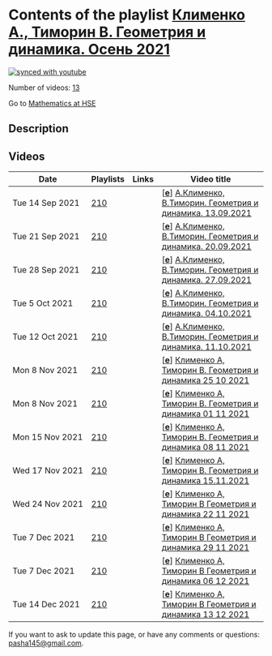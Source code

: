 # Contents of the playlist [Клименко А., Тиморин В. Геометрия и динамика. Осень 2021](https://www.youtube.com/playlist?list=PLq3E5oubNNoDUEhSn6ruzvKmSNeRBtR_j)

[![synced with youtube](https://img.shields.io/github/last-commit/mathphysschool/mathphysschool.github.io/autoupdate1?label=synced%20with%20youtube)](https://github.com/mathphysschool/mathphysschool.github.io/commits/autoupdate1)

Number of videos: [13](#videos)

Go to [Mathematics at HSE](../README.md)

## Description



## Videos

|Date|Playlists|Links|Video title|
|---|---|---|---|
| Tue&nbsp;14&nbsp;Sep&nbsp;2021 | [210](../playlists/210 "Клименко А., Тиморин В. Геометрия и динамика. Осень 2021") |  | [[**e**](https://studio.youtube.com/video/1qK243sb-KA/edit "Edit")] [А.Клименко, В.Тиморин. Геометрия и динамика. 13.09.2021](https://www.youtube.com/watch?v=1qK243sb-KA&list=PLq3E5oubNNoDUEhSn6ruzvKmSNeRBtR_j) |
| Tue&nbsp;21&nbsp;Sep&nbsp;2021 | [210](../playlists/210 "Клименко А., Тиморин В. Геометрия и динамика. Осень 2021") |  | [[**e**](https://studio.youtube.com/video/J18EXlURyHg/edit "Edit")] [А.Клименко, В.Тиморин. Геометрия и динамика. 20.09.2021](https://www.youtube.com/watch?v=J18EXlURyHg&list=PLq3E5oubNNoDUEhSn6ruzvKmSNeRBtR_j) |
| Tue&nbsp;28&nbsp;Sep&nbsp;2021 | [210](../playlists/210 "Клименко А., Тиморин В. Геометрия и динамика. Осень 2021") |  | [[**e**](https://studio.youtube.com/video/x3ByG2NuCT4/edit "Edit")] [А.Клименко, В.Тиморин. Геометрия и динамика. 27.09.2021](https://www.youtube.com/watch?v=x3ByG2NuCT4&list=PLq3E5oubNNoDUEhSn6ruzvKmSNeRBtR_j) |
| Tue&nbsp;5&nbsp;Oct&nbsp;2021 | [210](../playlists/210 "Клименко А., Тиморин В. Геометрия и динамика. Осень 2021") |  | [[**e**](https://studio.youtube.com/video/AHzkMWQ3wSY/edit "Edit")] [А.Клименко, В.Тиморин. Геометрия и динамика. 04.10.2021](https://www.youtube.com/watch?v=AHzkMWQ3wSY&list=PLq3E5oubNNoDUEhSn6ruzvKmSNeRBtR_j) |
| Tue&nbsp;12&nbsp;Oct&nbsp;2021 | [210](../playlists/210 "Клименко А., Тиморин В. Геометрия и динамика. Осень 2021") |  | [[**e**](https://studio.youtube.com/video/7WXiOcxGOH0/edit "Edit")] [А.Клименко, В.Тиморин. Геометрия и динамика. 11.10.2021](https://www.youtube.com/watch?v=7WXiOcxGOH0&list=PLq3E5oubNNoDUEhSn6ruzvKmSNeRBtR_j) |
| Mon&nbsp;8&nbsp;Nov&nbsp;2021 | [210](../playlists/210 "Клименко А., Тиморин В. Геометрия и динамика. Осень 2021") |  | [[**e**](https://studio.youtube.com/video/sffvYUMmvPs/edit "Edit")] [Клименко А,  Тиморин  В. Геометрия и динамика 25 10 2021](https://www.youtube.com/watch?v=sffvYUMmvPs&list=PLq3E5oubNNoDUEhSn6ruzvKmSNeRBtR_j) |
| Mon&nbsp;8&nbsp;Nov&nbsp;2021 | [210](../playlists/210 "Клименко А., Тиморин В. Геометрия и динамика. Осень 2021") |  | [[**e**](https://studio.youtube.com/video/6bQuSACf5yg/edit "Edit")] [Клименко А, Тиморин В. Геометрия и динамика 01 11 2021](https://www.youtube.com/watch?v=6bQuSACf5yg&list=PLq3E5oubNNoDUEhSn6ruzvKmSNeRBtR_j) |
| Mon&nbsp;15&nbsp;Nov&nbsp;2021 | [210](../playlists/210 "Клименко А., Тиморин В. Геометрия и динамика. Осень 2021") |  | [[**e**](https://studio.youtube.com/video/7pef8MHVgvQ/edit "Edit")] [Клименко А,  Тиморин В. Геометрия и динамика 08 11 2021](https://www.youtube.com/watch?v=7pef8MHVgvQ&list=PLq3E5oubNNoDUEhSn6ruzvKmSNeRBtR_j) |
| Wed&nbsp;17&nbsp;Nov&nbsp;2021 | [210](../playlists/210 "Клименко А., Тиморин В. Геометрия и динамика. Осень 2021") |  | [[**e**](https://studio.youtube.com/video/jG-CMa3mw8Y/edit "Edit")] [Клименко А, Тиморин В.  Геометрия и динамика 15.11.2021](https://www.youtube.com/watch?v=jG-CMa3mw8Y&list=PLq3E5oubNNoDUEhSn6ruzvKmSNeRBtR_j) |
| Wed&nbsp;24&nbsp;Nov&nbsp;2021 | [210](../playlists/210 "Клименко А., Тиморин В. Геометрия и динамика. Осень 2021") |  | [[**e**](https://studio.youtube.com/video/2XDtTs0xCHw/edit "Edit")] [Клименко А, Тиморин В  Геометрия и динамика 22 11 2021](https://www.youtube.com/watch?v=2XDtTs0xCHw&list=PLq3E5oubNNoDUEhSn6ruzvKmSNeRBtR_j) |
| Tue&nbsp;7&nbsp;Dec&nbsp;2021 | [210](../playlists/210 "Клименко А., Тиморин В. Геометрия и динамика. Осень 2021") |  | [[**e**](https://studio.youtube.com/video/lFiQ4YwTkJc/edit "Edit")] [Клименко А, Тиморин В Геометрия и динамика 29 11 2021](https://www.youtube.com/watch?v=lFiQ4YwTkJc&list=PLq3E5oubNNoDUEhSn6ruzvKmSNeRBtR_j) |
| Tue&nbsp;7&nbsp;Dec&nbsp;2021 | [210](../playlists/210 "Клименко А., Тиморин В. Геометрия и динамика. Осень 2021") |  | [[**e**](https://studio.youtube.com/video/nTWL2U38294/edit "Edit")] [Клименко А, Тиморин В Геометрия и динамика 06 12 2021](https://www.youtube.com/watch?v=nTWL2U38294&list=PLq3E5oubNNoDUEhSn6ruzvKmSNeRBtR_j) |
| Tue&nbsp;14&nbsp;Dec&nbsp;2021 | [210](../playlists/210 "Клименко А., Тиморин В. Геометрия и динамика. Осень 2021") |  | [[**e**](https://studio.youtube.com/video/dfcLmwG0qN0/edit "Edit")] [Клименко А, Тиморин В Геометрия и динамика 13 12 2021](https://www.youtube.com/watch?v=dfcLmwG0qN0&list=PLq3E5oubNNoDUEhSn6ruzvKmSNeRBtR_j) |


 If you want to ask to update this page, or have any comments or questions: <pasha145@gmail.com>.